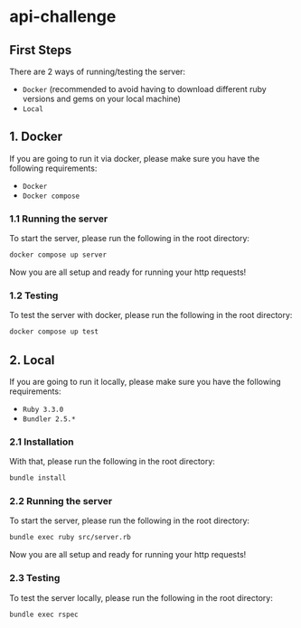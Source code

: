 # api-challenge

## First Steps
There are 2 ways of running/testing the server:
- `Docker` (recommended to avoid having to download different ruby versions and gems on your local machine)
- `Local`

## 1. Docker
If you are going to run it via docker, please make sure you have the following requirements:
- `Docker`
- `Docker compose`

### 1.1 Running the server
To start the server, please run the following in the root directory:
```bash
docker compose up server
```

Now you are all setup and ready for running your http requests!

### 1.2 Testing
To test the server with docker, please run the following in the root directory:
```bash
docker compose up test
```

## 2. Local

If you are going to run it locally, please make sure you have the following requirements:
- `Ruby 3.3.0`
- `Bundler 2.5.*`

### 2.1 Installation
With that, please run the following in the root directory:

```bash
bundle install
```

### 2.2 Running the server
To start the server, please run the following in the root directory:

```bash
bundle exec ruby src/server.rb
```

Now you are all setup and ready for running your http requests!

### 2.3 Testing
To test the server locally, please run the following in the root directory:
```bash
bundle exec rspec
```
